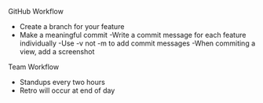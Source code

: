GitHub Workflow

* Create a branch for your feature
* Make a meaningful commit
  -Write a commit message for each feature individually
  -Use -v not -m to add commit messages
  -When commiting a view, add a screenshot



Team Workflow
* Standups every two hours
* Retro will occur at end of day

